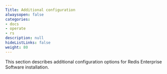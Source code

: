 ```yaml
---
Title: Additional configuration
alwaysopen: false
categories:
- docs
- operate
- rs
description: null
hideListLinks: false
weight: 80
---
```

This section describes additional configuration options for Redis Enterprise Software installation.


